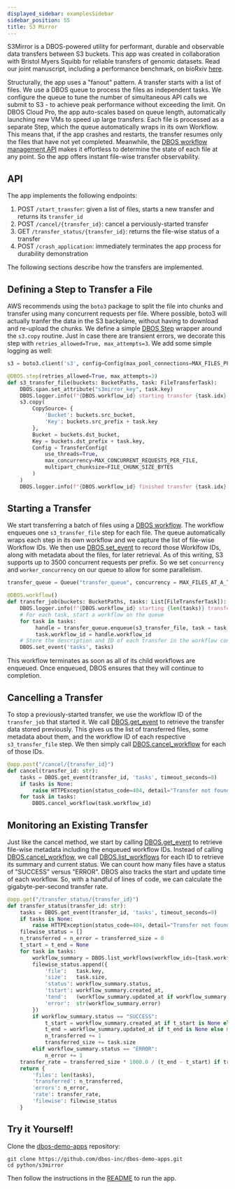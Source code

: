 ```yaml
---
displayed_sidebar: examplesSidebar
sidebar_position: 55
title: S3 Mirror
---
```


S3Mirror is a DBOS-powered utility for performant, durable and observable data transfers between S3 buckets. This app was created in collaboration with Bristol Myers Squibb for reliable transfers of genomic datasets. Read our joint manuscript, including a performance benchmark, on bioRxiv [here](https://www.biorxiv.org/content/10.1101/2025.06.13.657723v1).

Structurally, the app uses a "fanout" pattern. A transfer starts with a list of files. We use a DBOS queue to process the files as independent tasks. We configure the queue to tune the number of simultaneous API calls we submit to S3 - to achieve peak performance without exceeding the limit. On DBOS Cloud Pro, the app auto-scales based on queue length, automatically launching new VMs to speed up large transfers. Each file is processed as a separate Step, which the queue automatically wraps in its own Workflow. This means that, if the app crashes and restarts, the transfer resumes only the files that have not yet completed. Meanwhile, the [DBOS workflow management API](../tutorials/workflow-management.md) makes it effortless to determine the state of each file at any point. So the app offers instant file-wise transfer observability. 

## API

The app implements the following endpoints:

1. POST `/start_transfer`: given a list of files, starts a new transfer and returns its `transfer_id`
2. POST `/cancel/{transfer_id}`: cancel a perviously-started transfer
3. GET `/transfer_status/{transfer_id}`: returns the file-wise status of a transfer
4. POST `/crash_application`: immediately terminates the app process for durability demonstration

The following sections describe how the transfers are implemented. 

## Defining a Step to Transfer a File

AWS recommends using the `boto3` package to split the file into chunks and transfer using many concurrent requests per file. Where possible, boto3 will actually tranfer the data in the S3 backplane, without having to download and re-upload the chunks. We define a simple [DBOS Step](../tutorials/step-tutorial.md) wrapper around the `s3.copy` routine. Just in case there are transient errors, we decorate this step with `retries_allowed=True, max_attempts=3`. We add some simple logging as well:

```python
s3 = boto3.client('s3', config=Config(max_pool_connections=MAX_FILES_PER_WORKER * MAX_CONCURRENT_REQUESTS_PER_FILE))

@DBOS.step(retries_allowed=True, max_attempts=3)
def s3_transfer_file(buckets: BucketPaths, task: FileTransferTask):
    DBOS.span.set_attribute("s3mirror_key", task.key)
    DBOS.logger.info(f"{DBOS.workflow_id} starting transfer {task.idx}: {task.key}")
    s3.copy(
        CopySource= {
            'Bucket': buckets.src_bucket,
            'Key': buckets.src_prefix + task.key
        },
        Bucket = buckets.dst_bucket,
        Key = buckets.dst_prefix + task.key,
        Config = TransferConfig(
            use_threads=True,
            max_concurrency=MAX_CONCURRENT_REQUESTS_PER_FILE,
            multipart_chunksize=FILE_CHUNK_SIZE_BYTES
        )
    )
    DBOS.logger.info(f"{DBOS.workflow_id} finished transfer {task.idx}: {task.key}")
```

## Starting a Transfer

We start transferring a batch of files using a [DBOS workflow](../tutorials/workflow-tutorial.md). The workflow enqueues one `s3_transfer_file` step for each file. The queue automatically wraps each step in its own workflow and we capture the list of file-wise Workflow IDs. We then use [DBOS.set_event](../tutorials/workflow-tutorial.md#set_event) to record those Worklfow IDs, along with metadata about the files, for later retrieval. As of this writing, S3 supports up to 3500 concurrent requests per prefix. So we set `concurrency` and `worker_concurrency` on our queue to allow for some parallelism.

```python
transfer_queue = Queue("transfer_queue", concurrency = MAX_FILES_AT_A_TIME, worker_concurrency = MAX_FILES_PER_WORKER)

@DBOS.workflow()
def transfer_job(buckets: BucketPaths, tasks: List[FileTransferTask]):
    DBOS.logger.info(f"{DBOS.workflow_id} starting {len(tasks)} transfers from {buckets.src_bucket}/{buckets.src_prefix} to {buckets.dst_bucket}/{buckets.dst_prefix}")
    # For each task, start a workflow on the queue
    for task in tasks:
         handle = transfer_queue.enqueue(s3_transfer_file, task = task, buckets = buckets)
         task.workflow_id = handle.workflow_id
    # Store the description and ID of each transfer in the workflow context
    DBOS.set_event('tasks', tasks)
```

This workflow terminates as soon as all of its child workflows are enqueued. Once enqueued, DBOS ensures that they will continue to completion.

## Cancelling a Transfer

To stop a previously-started transfer, we use the workflow ID of the `transfer_job` that started it. We call [DBOS.get_event](../tutorials/workflow-tutorial.md#get_event) to retrieve the transfer data stored previously. This gives us the list of transferred files, some metadata about them, and the workflow ID of each respective `s3_transfer_file` step. We then simply call [DBOS.cancel_workflow](../reference/contexts.md#cancel_workflow) for each of those IDs.

```python
@app.post("/cancel/{transfer_id}")
def cancel(transfer_id: str):
    tasks = DBOS.get_event(transfer_id, 'tasks', timeout_seconds=0)
    if tasks is None:
        raise HTTPException(status_code=404, detail="Transfer not found")
    for task in tasks:
        DBOS.cancel_workflow(task.workflow_id)
```

## Monitoring an Existing Transfer

Just like the cancel method, we start by calling [DBOS.get_event](../tutorials/workflow-tutorial.md#get_event) to retrieve file-wise metadata including the enqueued workflow IDs. Instead of calling [DBOS.cancel_workflow](../reference/contexts.md#cancel_workflow), we call [DBOS.list_workflows](../reference/contexts.md#list_workflows) for each ID to retrieve its summary and current status. We can count how many files have a status of "SUCCESS" versus "ERROR". DBOS also tracks the start and update time of each workflow. So, with a handful of lines of code, we can calculate the gigabyte-per-second transfer rate.

```python
@app.get("/transfer_status/{transfer_id}")
def transfer_status(transfer_id: str):
    tasks = DBOS.get_event(transfer_id, 'tasks', timeout_seconds=0)
    if tasks is None:
        raise HTTPException(status_code=404, detail="Transfer not found")
    filewise_status = []
    n_transferred = n_error = transferred_size = 0
    t_start = t_end = None
    for task in tasks:
        workflow_summary = DBOS.list_workflows(workflow_ids=[task.workflow_id])[0]
        filewise_status.append({
            'file':   task.key,
            'size':   task.size,
            'status': workflow_summary.status,
            'tstart': workflow_summary.created_at,
            'tend':   (workflow_summary.updated_at if workflow_summary.status == "SUCCESS" else None),
            'error':  str(workflow_summary.error)
        })
        if workflow_summary.status == "SUCCESS":
            t_start = workflow_summary.created_at if t_start is None else min(t_start, workflow_summary.created_at)
            t_end = workflow_summary.updated_at if t_end is None else max(t_end, workflow_summary.updated_at)
            n_transferred += 1
            transferred_size += task.size
        elif workflow_summary.status == "ERROR":
            n_error += 1
    transfer_rate = transferred_size * 1000.0 / (t_end - t_start) if transferred_size > 0 and (t_start != t_end) else 0
    return {
        'files': len(tasks),
        'transferred': n_transferred,
        'errors': n_error,
        'rate': transfer_rate,
        'filewise': filewise_status
    }
```

## Try it Yourself!

Clone the [dbos-demo-apps](https://github.com/dbos-inc/dbos-demo-apps) repository:

```shell
git clone https://github.com/dbos-inc/dbos-demo-apps.git
cd python/s3mirror
```

Then follow the instructions in the [README](https://github.com/dbos-inc/dbos-demo-apps/tree/main/python/s3mirror) to run the app.